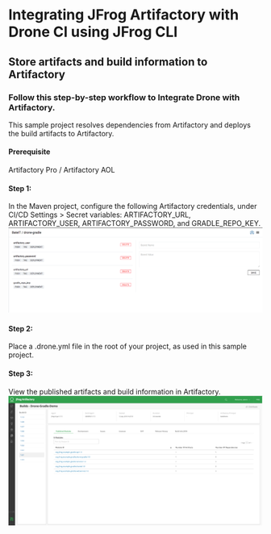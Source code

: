 # Integrating JFrog Artifactory with Drone CI using JFrog CLI
## Store artifacts and build information to Artifactory
### Follow this step-by-step workflow to Integrate Drone with Artifactory.
This sample project resolves dependencies from Artifactory and deploys the build artifacts to Artifactory.
#### Prerequisite
Artifactory Pro / Artifactory AOL  

#### Step 1:
In the Maven project, configure the following Artifactory credentials, under CI/CD Settings > Secret variables: ARTIFACTORY_URL, ARTIFACTORY_USER, ARTIFACTORY_PASSWORD, and GRADLE_REPO_KEY.
![screenshot](img/ScreenShot1.png)

#### Step 2:
Place a .drone.yml file in the root of your project, as used in this sample project.

#### Step 3:
View the published artifacts and build information in Artifactory.
![screenshot](img/ScreenShot2.png)
